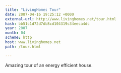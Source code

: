 ```yaml
---
title: "LivingHomes Tour"
date: 2007-04-16 19:25:12 +0000
external-url: http://www.livinghomes.net/tour.html
hash: bb51c1d72d7db8cd104319c34eeca4dc
year: 2007
month: 04
scheme: http
host: www.livinghomes.net
path: /tour.html

---
```


Amazing tour of an energy efficient house.
